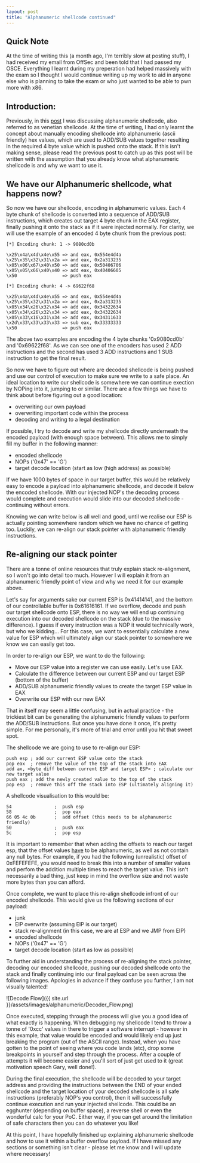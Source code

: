```yaml
---
layout: post
title: "Alphanumeric shellcode continued"
---
```


## Quick Note
At the time of writing this (a month ago, I'm terribly slow at posting stuff), I had received my email from OffSec and been told that I had passed my OSCE. Everything I learnt during my preperation had helped massively with the exam so I thought I would continue writing up my work to aid in anyone else who is planning to take the exam or who just wanted to be able to pwn more with x86.

## Introduction:
Previously, in this <a href="https://crawl3r.github.io/2020-02-06/manuel_alphanumeric_shellcode_encoder">post</a> I was discussing alphanumeric shellcode, also referred to as venetian shellcode. At the time of writing, I had only learnt the concept about manually encoding shellcode into alphanumeric (ascii friendly) hex values, which are used to ADD/SUB values together resulting in the required 4 byte value which is pushed onto the stack. If this isn't making sense, please read the previous post to catch up as this post will be written with the assumption that you already know what alphanumeric shellcode is and why we want to use it.

## We have our Alphanumeric shellcode, what happens now?
So now we have our shellcode, encoding in alphanumeric values. Each 4 byte chunk of shellcode is converted into a sequence of ADD/SUB instructions, which creates out target 4 byte chunk in the EAX register, finally pushing it onto the stack as if it were injected normally. For clarity, we will use the example of an encoded 4 byte chunk from the previous post:

```
[*] Encoding chunk: 1 -> 9080cd0b

\x25\x4a\x4d\x4e\x55 => and eax, 0x554e4d4a
\x25\x35\x32\x31\x2a => and eax, 0x2a313235
\x05\x06\x67\x40\x50 => add eax, 0x50406706
\x05\x05\x66\x40\x40 => add eax, 0x40406605
\x50                 => push eax

[*] Encoding chunk: 4 -> 69622f68

\x25\x4a\x4d\x4e\x55 => and eax, 0x554e4d4a
\x25\x35\x32\x31\x2a => and eax, 0x2a313235
\x05\x34\x26\x32\x34 => add eax, 0x34322634
\x05\x34\x26\x32\x34 => add eax, 0x34322634
\x05\x33\x16\x31\x34 => add eax, 0x34311633
\x2d\x33\x33\x33\x33 => sub eax, 0x33333333
\x50                 => push eax
```

The above two examples are encoding the 4 byte chunks '0x9080cd0b' and '0x69622f68'. As we can see one of the encoders has used 2 ADD instructions and the second has used 3 ADD instructions and 1 SUB instruction to get the final result. 

So now we have to figure out where are decoded shellcode is being pushed and use our control of execution to make sure we write to a safe place. An ideal location to write our shellcode is somewhere we can continue exection by NOPing into it, jumping to or similar. There are a few things we have to think about before figuring out a good location:

* overwriting our own payload
* overwriting important code within the process
* decoding and writing to a legal destination

If possible, I try to decode and write my shellcode directly underneath the encoded payload (with enough space between). This allows me to simply fill my buffer in the following manner:

* encoded shellcode
* NOPs ('0x47' == 'G')
* target decode location (start as low (high address) as possible)

If we have 1000 bytes of space in our target buffer, this would be relatively easy to encode a payload into alphanumeric shellcode, and decode it below the encoded shellcode. With our injected NOP's the decoding process would complete and execution would slide into our decoded shellcode - continuing without errors.

Knowing we can write below is all well and good, until we realise our ESP is actually pointing somewhere random which we have no chance of getting too. Luckily, we can re-align our stack pointer with alphanumeric friendly instructions.

## Re-aligning our stack pointer
There are a tonne of online resources that truly explain stack re-alignment, so I won't go into detail too much. However I will explain it from an alphanumeric friendly point of view and why we need it for our example above.

Let's say for arguments sake our current ESP is 0x41414141, and the bottom of our controllable buffer is 0x61616161. If we overflow, decode and push our target shellcode onto ESP, there is no way we will end up continuing execution into our decoded shellcode on the stack (due to the massive difference). I guess if every instruction was a NOP it would technically work, but who we kidding... For this case, we want to essentially calculate a new value for ESP which will ultimately align our stack pointer to somewhere we know we can easily get too. 

In order to re-align our ESP, we want to do the following:

* Move our ESP value into a register we can use easily. Let's use EAX.
* Calculate the difference between our current ESP and our target ESP (bottom of the buffer)
* ADD/SUB alphanumeric friendly values to create the target ESP value in EAX
* Overwrite our ESP with our new EAX

That in itself may seem a little confusing, but in actual practice - the trickiest bit can be generating the alphanumeric friendly values to perform the ADD/SUB instructions. But once you have done it once, it's pretty simple. For me personally, it's more of trial and error until you hit that sweet spot.

The shellcode we are going to use to re-align our ESP:

```
push esp ; add our current ESP value onto the stack
pop eax  ; remove the value of the top of the stack into EAX
add ax, <byte diff between current ESP and target ESP> ; calculate our new target value
push eax ; add the newly created value to the top of the stack
pop esp  ; remove this off the stack into ESP (ultimately aligning it)
```

A shellcode visualisation to this would be:

```
54                ;  push esp
58                ;  pop eax
66 05 4c 0b       ;  add offset (this needs to be alphanumeric friendly)
50                ;  push eax
5c                ;  pop esp
```

It is important to remember that when adding the offsets to reach our target esp, that the offset values <u>have</u> to be alphanumeric, as well as not contain any null bytes. For example, if you had the following (unrealistic) offset of 0xFEFEFEFE, you would need to break this into a number of smaller values and perfom the addition multiple times to reach the target value. This isn't necessarily a bad thing, just keep in mind the overflow size and not waste more bytes than you can afford.

Once complete, we want to place this re-align shellcode infront of our encoded shellcode. This would give us the following sections of our payload:

* junk
* EIP overwrite (assuming EIP is our target)
* stack re-alignment (in this case, we are at ESP and we JMP from EIP)
* encoded shellcode
* NOPs ('0x47' == 'G')
* target decode location (start as low as possible)

To further aid in understanding the process of re-aligning the stack pointer, decoding our encoded shellcode, pushing our decoded shellcode onto the stack and finally continuing into our final payload can be seen across the following images. Apologies in advance if they confuse you further, I am not visually talented!

![Decode Flow]({{ site.url }}/assets/images/alphanumeric/Decoder_Flow.png)

Once executed, stepping through the process will give you a good idea of what exactly is happening. When debugging my shellcode I tend to throw a tonne of '0xcc' values in there to trigger a software interrupt - however in this example, that value would be encoded and would likely end up just breaking the program (out of the ASCII range). Instead, when you have gotten to the point of seeing where you code lands (etc), drop some breakpoints in yourself and step through the process. After a couple of attempts it will become easier and you'll sort of just get used to it (great motivation speech Gary, well done!).

During the final execution, the shellcode will be decoded to your target address and providing the instructions between the END of your ended shellcode and the target location of your decoded shellcode is all safe instructions (preferably NOP's you control), then it will successfully continue execution and run your injected shellcode. This could be an egghunter (depending on buffer space), a reverse shell or even the wonderful calc for your PoC. Either way, if you can get around the limitation of safe characters then you can do whatever you like!

At this point, I have hopefully finished up explaining alphanumeric shellcode and how to use it within a buffer overflow payload. If I have missed any sections or something isn't clear - please let me know and I will update where necessary!